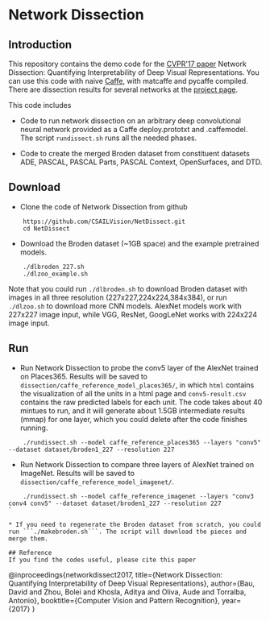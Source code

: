 # Network Dissection

## Introduction
This repository contains the demo code for the [CVPR'17 paper](http://netdissect.csail.mit.edu/final-network-dissection.pdf) Network Dissection: Quantifying Interpretability of Deep Visual Representations. You can use this code with naive [Caffe](https://github.com/BVLC/caffe), with matcaffe and pycaffe compiled. There are dissection results for several networks at the [project page](http://netdissect.csail.mit.edu/).

This code includes

* Code to run network dissection on an arbitrary deep convolutional
    neural network provided as a Caffe deploy.prototxt and .caffemodel.
    The script `rundissect.sh` runs all the needed phases.

* Code to create the merged Broden dataset from constituent datasets
    ADE, PASCAL, PASCAL Parts, PASCAL Context, OpenSurfaces, and DTD.


## Download
* Clone the code of Network Dissection from github
```
    https://github.com/CSAILVision/NetDissect.git
    cd NetDissect
```
* Download the Broden dataset (~1GB space) and the example pretrained models. 
```
    ./dlbroden_227.sh
    ./dlzoo_example.sh
```

Note that you could run ```./dlbroden.sh``` to download Broden dataset with images in all three resolution (227x227,224x224,384x384), or run ```./dlzoo.sh``` to download more CNN models. AlexNet models work with 227x227 image input, while VGG, ResNet, GoogLeNet works with 224x224 image input.

## Run
* Run Network Dissection to probe the conv5 layer of the AlexNet trained on Places365. Results will be saved to ```dissection/caffe_reference_model_places365/```, in which ```html``` contains the visualization of all the units in a html page and ```conv5-result.csv``` contains the raw predicted labels for each unit. The code takes about 40 mintues to run, and it will generate about 1.5GB intermediate results (mmap) for one layer, which you could delete after the code finishes running.

```
    ./rundissect.sh --model caffe_reference_places365 --layers "conv5" --dataset dataset/broden1_227 --resolution 227
```

* Run Network Dissection to compare three layers of AlexNet trained on ImageNet. Results will be saved to ```dissection/caffe_reference_model_imagenet/```. 

```
    ./rundissect.sh --model caffe_reference_imagenet --layers "conv3 conv4 conv5" --dataset dataset/broden1_227 --resolution 227
`

* If you need to regenerate the Broden dataset from scratch, you could run ```./makebroden.sh```. The script will download the pieces and merge them.

## Reference 
If you find the codes useful, please cite this paper
```
@inproceedings{networkdissect2017,
  title={Network Dissection: Quantifying Interpretability of Deep Visual Representations},
  author={Bau, David and Zhou, Bolei and Khosla, Aditya and Oliva, Aude and Torralba, Antonio},
  booktitle={Computer Vision and Pattern Recognition},
  year={2017}
}
```

